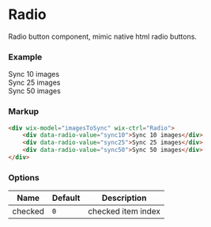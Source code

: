 # Radio
<!-- Radio -->

Radio button component, mimic native html radio buttons.

### Example

<div wix-model="imagesToSync" wix-ctrl="Radio">
	<div data-radio-value="sync10">Sync 10 images</div>
	<div data-radio-value="sync25">Sync 25 images</div>
	<div data-radio-value="sync50">Sync 50 images</div>
</div>


### Markup
```html
<div wix-model="imagesToSync" wix-ctrl="Radio">
	<div data-radio-value="sync10">Sync 10 images</div>
	<div data-radio-value="sync25">Sync 25 images</div>
	<div data-radio-value="sync50">Sync 50 images</div>
</div>
```

### Options

Name       | Default   | Description
-----------|-----------|------------
checked    | `0`       | checked item index